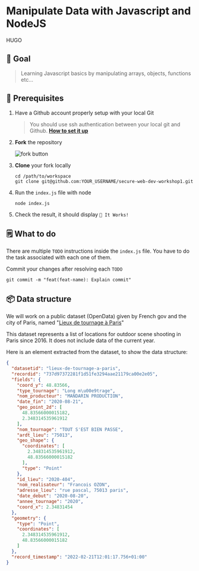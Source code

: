 # Manipulate Data with Javascript and NodeJS
HUGO
## 🌟 Goal

> Learning Javascript basics by manipulating arrays, objects, functions etc...

## 👷 Prerequisites

1. Have a Github account properly setup with your local Git
   > You should use ssh authentication between your local git and
   Github. **[How to set it up](https://help.github.com/articles/connecting-to-github-with-ssh)**
2. **Fork** the repository

   ![fork button](img/fork.png)

3. **Clone** your fork locally
    ```shell
    cd /path/to/workspace 
    git clone git@github.com:YOUR_USERNAME/secure-web-dev-workshop1.git
    ```
4. Run the `index.js` file with node
    ```shell
    node index.js
    ```
5. Check the result, it should display `🚀 It Works!`

## 🗒 What to do

There are multiple `TODO` instructions inside the `index.js` file. You have to do the task associated with each one
of them.

Commit your changes after resolving each `TODO`

```shell
git commit -m "feat(feat-name): Explain commit"
```

## 📦 Data structure

We will work on a public dataset (OpenData) given by French gov and the city of Paris, named "[Lieux de tournage à Paris](https://opendata.paris.fr/explore/dataset/lieux-de-tournage-a-paris/information)"

This dataset represents a list of locations for outdoor scene shooting in Paris since 2016. It does not include data of
the current year.

Here is an element extracted from the dataset, to show the data structure:

```json
{
  "datasetid": "lieux-de-tournage-a-paris",
  "recordid": "737d97372281f1d51fe3294aae21179ca00e2e05",
  "fields": {
    "coord_y": 48.83566,
    "type_tournage": "Long m\u00e9trage",
    "nom_producteur": "MANDARIN PRODUCTION",
    "date_fin": "2020-08-21",
    "geo_point_2d": [
      48.83566000015182,
      2.348314535961912
    ],
    "nom_tournage": "TOUT S'EST BIEN PASSE",
    "ardt_lieu": "75013",
    "geo_shape": {
      "coordinates": [
        2.348314535961912,
        48.83566000015182
      ],
      "type": "Point"
    },
    "id_lieu": "2020-404",
    "nom_realisateur": "Francois OZON",
    "adresse_lieu": "rue pascal, 75013 paris",
    "date_debut": "2020-08-20",
    "annee_tournage": "2020",
    "coord_x": 2.34831454
  },
  "geometry": {
    "type": "Point",
    "coordinates": [
      2.348314535961912,
      48.83566000015182
    ]
  },
  "record_timestamp": "2022-02-21T12:01:17.756+01:00"
}
```
